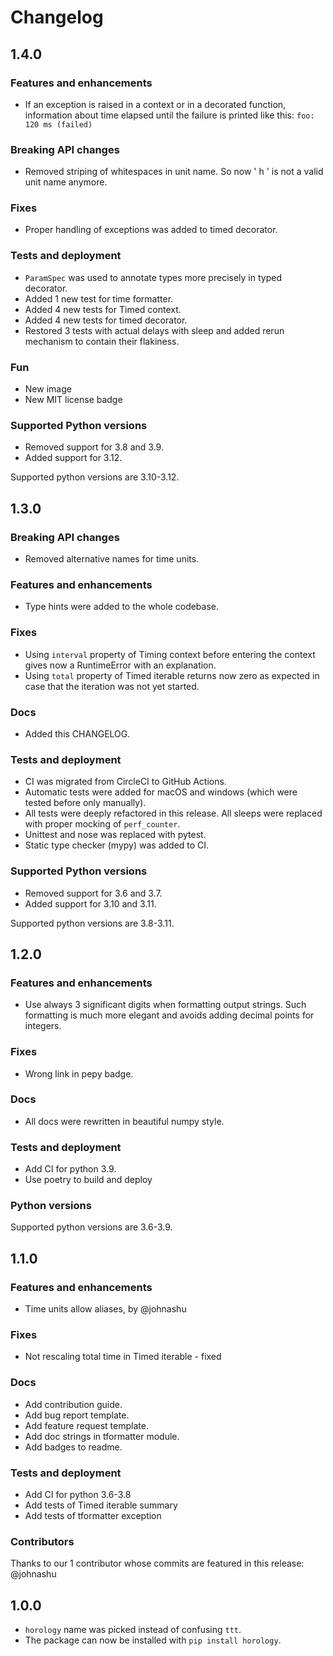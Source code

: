 # Changelog

## 1.4.0

### Features and enhancements

- If an exception is raised in a context or in a decorated function, information about time elapsed until
  the failure is printed like this: `foo: 120 ms (failed)`

### Breaking API changes

- Removed striping of whitespaces in unit name. So now ' h ' is not a valid unit name anymore.

### Fixes

- Proper handling of exceptions was added to timed decorator.

### Tests and deployment

- `ParamSpec` was used to annotate types more precisely in typed decorator.
- Added 1 new test for time formatter.
- Added 4 new tests for Timed context.
- Added 4 new tests for timed decorator.
- Restored 3 tests with actual delays with sleep and added rerun mechanism to contain their flakiness.

### Fun

- New image
- New MIT license badge

### Supported Python versions

- Removed support for 3.8 and 3.9.
- Added support for 3.12.

Supported python versions are 3.10-3.12.

## 1.3.0

### Breaking API changes

- Removed alternative names for time units.

### Features and enhancements

- Type hints were added to the whole codebase.

### Fixes

- Using `interval` property of Timing context before entering the context gives now a RuntimeError with an explanation.
- Using `total` property of Timed iterable returns now zero as expected in case that the iteration was not yet started.

### Docs

- Added this CHANGELOG.

### Tests and deployment

- CI was migrated from CircleCI to GitHub Actions.
- Automatic tests were added for macOS and windows (which were tested before only manually).
- All tests were deeply refactored in this release. All sleeps were replaced with proper mocking of `perf_counter`.
- Unittest and nose was replaced with pytest.
- Static type checker (mypy) was added to CI.

### Supported Python versions

- Removed support for 3.6 and 3.7.
- Added support for 3.10 and 3.11.

Supported python versions are 3.8-3.11.

## 1.2.0

### Features and enhancements

- Use always 3 significant digits when formatting output strings. Such formatting is much more elegant and avoids adding
  decimal points for integers.

### Fixes

- Wrong link in pepy badge.

### Docs

- All docs were rewritten in beautiful numpy style.

### Tests and deployment

- Add CI for python 3.9.
- Use poetry to build and deploy

### Python versions

Supported python versions are 3.6-3.9.

## 1.1.0

### Features and enhancements

- Time units allow aliases, by @johnashu

### Fixes

- Not rescaling total time in Timed iterable - fixed

### Docs

- Add contribution guide.
- Add bug report template.
- Add feature request template.
- Add doc strings in tformatter module.
- Add badges to readme.

### Tests and deployment

- Add CI for python 3.6-3.8
- Add tests of Timed iterable summary
- Add tests of tformatter exception

### Contributors

Thanks to our 1 contributor whose commits are featured in this release:
@johnashu

## 1.0.0

- `horology` name was picked instead of confusing `ttt`.
- The package can now be installed with `pip install horology`.
